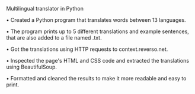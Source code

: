 Multilingual translator in Python

• Created a Python program that translates words between 13 languages.

• The program prints up to 5 different translations and example sentences, that are also added to a file named .txt.

• Got the translations using HTTP requests to context.reverso.net.

• Inspected the page's HTML and CSS code and extracted the translations using BeautifulSoup.

• Formatted and cleaned the results to make it more readable and easy to print.
